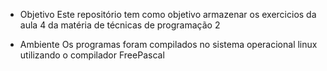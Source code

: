 - Objetivo
Este repositório tem como objetivo armazenar os exercicios da aula 4
da matéria de técnicas de programação 2

- Ambiente
Os programas foram compilados no sistema operacional linux
utilizando o compilador FreePascal
